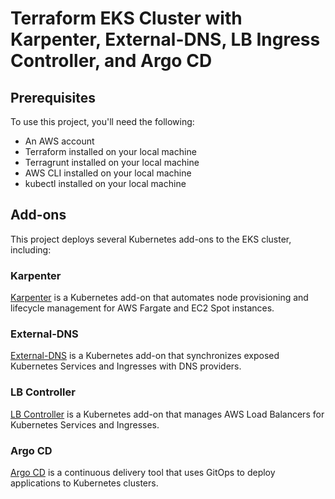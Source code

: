 # Terraform EKS Cluster with Karpenter, External-DNS, LB Ingress Controller, and Argo CD


##  Prerequisites
To use this project, you'll need the following:
 - An AWS account
 - Terraform installed on your local machine
 - Terragrunt installed on your local machine
 - AWS CLI installed on your local machine
 - kubectl installed on your local machine
## Add-ons

This project deploys several Kubernetes add-ons to the EKS cluster, including:

### Karpenter
[Karpenter](https://github.com/awslabs/karpenter) is a Kubernetes add-on that automates node provisioning and lifecycle management for AWS Fargate and EC2 Spot instances.

### External-DNS
[External-DNS](https://github.com/kubernetes-sigs/external-dns) is a Kubernetes add-on that synchronizes exposed Kubernetes Services and Ingresses with DNS providers.

### LB Controller
[LB Controller](https://kubernetes-sigs.github.io/aws-load-balancer-controller/v2.2/) is a Kubernetes add-on that manages AWS Load Balancers for Kubernetes Services and Ingresses.

### Argo CD
[Argo CD](https://argoproj.github.io/argo-cd/) is a continuous delivery tool that uses GitOps to deploy applications to Kubernetes clusters.